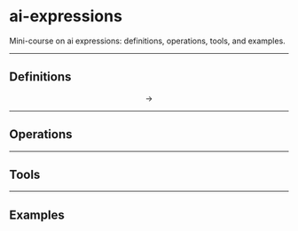 # ai-expressions
Mini-course on ai expressions: definitions, operations, tools, and examples.

---
## Definitions
$$\rightarrow$$ 

---
## Operations

---
## Tools

---
## Examples
